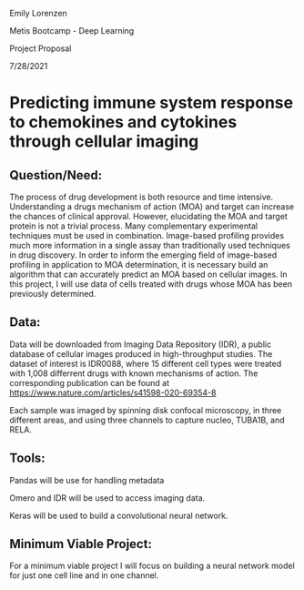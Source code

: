 Emily Lorenzen

Metis Bootcamp - Deep Learning

Project Proposal

7/28/2021

# Predicting immune system response to chemokines and cytokines through cellular imaging

## Question/Need:
The process of drug development is both resource and time intensive. Understanding a drugs mechanism of action (MOA) and target can increase the chances of clinical approval. However, elucidating the MOA and target protein is not a trivial process. Many complementary experimental techniques must be used in combination. Image-based profiling provides much more information in a single assay than traditionally used techniques in drug discovery. In order to inform the emerging field of image-based profiling in application to MOA determination, it is necessary build an algorithm that can accurately predict an MOA based on cellular images. In this project, I will use data of cells treated with drugs whose MOA has been previously determined.

## Data:
Data will be downloaded from Imaging Data Repository (IDR), a public database of cellular images produced in high-throughput studies. The dataset of interest is IDR0088, where 15 different cell types were treated with 1,008 differrent drugs with known mechanisms of action. The corresponding publication can be found at https://www.nature.com/articles/s41598-020-69354-8

Each sample was imaged by spinning disk confocal microscopy, in three different areas, and using three channels to capture nucleo, TUBA1B, and RELA. 

## Tools:

Pandas will be use for handling metadata

Omero and IDR will be used to access imaging data.

Keras will be used to build a convolutional neural network. 


## Minimum Viable Project:

For a minimum viable project I will focus on building a neural network model for just one cell line and in one channel. 